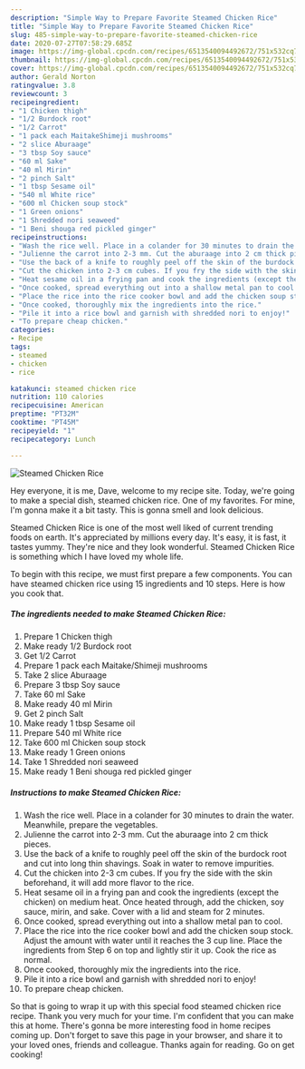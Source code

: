 ```yaml
---
description: "Simple Way to Prepare Favorite Steamed Chicken Rice"
title: "Simple Way to Prepare Favorite Steamed Chicken Rice"
slug: 485-simple-way-to-prepare-favorite-steamed-chicken-rice
date: 2020-07-27T07:58:29.685Z
image: https://img-global.cpcdn.com/recipes/6513540094492672/751x532cq70/steamed-chicken-rice-recipe-main-photo.jpg
thumbnail: https://img-global.cpcdn.com/recipes/6513540094492672/751x532cq70/steamed-chicken-rice-recipe-main-photo.jpg
cover: https://img-global.cpcdn.com/recipes/6513540094492672/751x532cq70/steamed-chicken-rice-recipe-main-photo.jpg
author: Gerald Norton
ratingvalue: 3.8
reviewcount: 3
recipeingredient:
- "1 Chicken thigh"
- "1/2 Burdock root"
- "1/2 Carrot"
- "1 pack each MaitakeShimeji mushrooms"
- "2 slice Aburaage"
- "3 tbsp Soy sauce"
- "60 ml Sake"
- "40 ml Mirin"
- "2 pinch Salt"
- "1 tbsp Sesame oil"
- "540 ml White rice"
- "600 ml Chicken soup stock"
- "1 Green onions"
- "1 Shredded nori seaweed"
- "1 Beni shouga red pickled ginger"
recipeinstructions:
- "Wash the rice well. Place in a colander for 30 minutes to drain the water. Meanwhile, prepare the vegetables."
- "Julienne the carrot into 2-3 mm. Cut the aburaage into 2 cm thick pieces."
- "Use the back of a knife to roughly peel off the skin of the burdock root and cut into long thin shavings. Soak in water to remove impurities."
- "Cut the chicken into 2-3 cm cubes. If you fry the side with the skin beforehand, it will add more flavor to the rice."
- "Heat sesame oil in a frying pan and cook the ingredients (except the chicken) on medium heat. Once heated through, add the chicken, soy sauce, mirin, and sake. Cover with a lid and steam for 2 minutes."
- "Once cooked, spread everything out into a shallow metal pan to cool."
- "Place the rice into the rice cooker bowl and add the chicken soup stock. Adjust the amount with water until it reaches the 3 cup line. Place the ingredients from Step 6 on top and lightly stir it up. Cook the rice as normal."
- "Once cooked, thoroughly mix the ingredients into the rice."
- "Pile it into a rice bowl and garnish with shredded nori to enjoy!"
- "To prepare cheap chicken."
categories:
- Recipe
tags:
- steamed
- chicken
- rice

katakunci: steamed chicken rice 
nutrition: 110 calories
recipecuisine: American
preptime: "PT32M"
cooktime: "PT45M"
recipeyield: "1"
recipecategory: Lunch

---
```



![Steamed Chicken Rice](https://img-global.cpcdn.com/recipes/6513540094492672/751x532cq70/steamed-chicken-rice-recipe-main-photo.jpg)

Hey everyone, it is me, Dave, welcome to my recipe site. Today, we're going to make a special dish, steamed chicken rice. One of my favorites. For mine, I'm gonna make it a bit tasty. This is gonna smell and look delicious.



Steamed Chicken Rice is one of the most well liked of current trending foods on earth. It's appreciated by millions every day. It's easy, it is fast, it tastes yummy. They're nice and they look wonderful. Steamed Chicken Rice is something which I have loved my whole life.


To begin with this recipe, we must first prepare a few components. You can have steamed chicken rice using 15 ingredients and 10 steps. Here is how you cook that.

<!--inarticleads1-->

##### The ingredients needed to make Steamed Chicken Rice:

1. Prepare 1 Chicken thigh
1. Make ready 1/2 Burdock root
1. Get 1/2 Carrot
1. Prepare 1 pack each Maitake/Shimeji mushrooms
1. Take 2 slice Aburaage
1. Prepare 3 tbsp Soy sauce
1. Take 60 ml Sake
1. Make ready 40 ml Mirin
1. Get 2 pinch Salt
1. Make ready 1 tbsp Sesame oil
1. Prepare 540 ml White rice
1. Take 600 ml Chicken soup stock
1. Make ready 1 Green onions
1. Take 1 Shredded nori seaweed
1. Make ready 1 Beni shouga red pickled ginger




<!--inarticleads2-->

##### Instructions to make Steamed Chicken Rice:

1. Wash the rice well. Place in a colander for 30 minutes to drain the water. Meanwhile, prepare the vegetables.
1. Julienne the carrot into 2-3 mm. Cut the aburaage into 2 cm thick pieces.
1. Use the back of a knife to roughly peel off the skin of the burdock root and cut into long thin shavings. Soak in water to remove impurities.
1. Cut the chicken into 2-3 cm cubes. If you fry the side with the skin beforehand, it will add more flavor to the rice.
1. Heat sesame oil in a frying pan and cook the ingredients (except the chicken) on medium heat. Once heated through, add the chicken, soy sauce, mirin, and sake. Cover with a lid and steam for 2 minutes.
1. Once cooked, spread everything out into a shallow metal pan to cool.
1. Place the rice into the rice cooker bowl and add the chicken soup stock. Adjust the amount with water until it reaches the 3 cup line. Place the ingredients from Step 6 on top and lightly stir it up. Cook the rice as normal.
1. Once cooked, thoroughly mix the ingredients into the rice.
1. Pile it into a rice bowl and garnish with shredded nori to enjoy!
1. To prepare cheap chicken.




So that is going to wrap it up with this special food steamed chicken rice recipe. Thank you very much for your time. I'm confident that you can make this at home. There's gonna be more interesting food in home recipes coming up. Don't forget to save this page in your browser, and share it to your loved ones, friends and colleague. Thanks again for reading. Go on get cooking!
